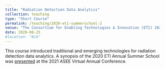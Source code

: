 ```yaml
---
title: "Radiation Detection Data Analytics"
collection: teaching
type: "Short Course"
permalink: /teaching/2020-eti-summerschool-2
venue: "The Consortium for Enabling Technologies & Innovation (ETI) 2020 Annual Summer School"
date: 2020-08-25
#location: "N/A"
---
```


This course introduced traditional and emerging technologies for radiation detection data analytics. A synopsis of the 2020 ETI Annual Summer School was [presented](https://peer.asee.org/2020-eti-annual-summer-school-data-science-and-engineering) at the 2021 ASEE Virtual Annual Conference.

